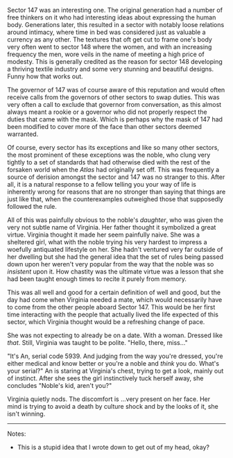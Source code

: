 Sector 147 was an interesting one. The original generation had a number of free
thinkers on it who had interesting ideas about expressing the human body.
Generations later, this resulted in a sector with notably loose relations
around intimacy, where time in bed was considered just as valuable a currency
as any other. The textures that oft get cut to frame one's body very often went
to sector 148 where the women, and with an increasing frequency the men, wore
veils in the name of meeting a high price of modesty. This is generally
credited as the reason for sector 148 developing a thriving textile industry
and some very stunning and beautiful designs. Funny how that works out.

The governor of 147 was of course aware of this reputation and would often
receive calls from the governors of other sectors to swap duties. This was very
often a call to exclude that governor from conversation, as this almost always
meant a rookie or a governor who did not properly respect the duties that came
with the mask. Which is perhaps why the mask of 147 had been modified to cover
more of the face than other sectors deemed warranted.

Of course, every sector has its exceptions and like so many other sectors, the
most prominent of these exceptions was the noble, who clung very tightly to a
set of standards that had otherwise died with the rest of the forsaken world
when the _Atlas_ had originally set off. This was frequently a source of
derision amongst the sector and 147 was no stranger to this. After all, it is a
natural response to a fellow telling you your way of life is inherently wrong
for reasons that are no stronger than saying that things are just like that,
when the counterexamples outweighed those that supposedly followed the rule.

All of this was painfully obvious to the noble's _daughter_, who was given the
very not subtle name of Virginia. Her father thought it symbolized a great
virtue. Virginia thought it made her seem painfully naive. She was a sheltered
girl, what with the noble trying his very hardest to impress a woefully
antiquated lifestyle on her. She hadn't ventured very far outside of her
dwelling but she had the general idea that the set of rules being passed down
upon her weren't very popular from the way that the noble was so _insistent_
upon it. How chastity was the ultimate virtue was a lesson that she had been
taught enough times to recite it purely from memory.

This was all well and good for a certain definition of well and good, but the
day had come when Virginia needed a mate, which would necessarily have to come
from the other people aboard Sector 147. This would be her first time
interacting with the people that actually lived the life expected of this
sector, which Virginia thought would be a refreshing change of pace.

She was not expecting to already be on a date. With a woman. Dressed like
_that_. Still, Virginia was taught to be polite. "Hello, there, miss..."

"It's An, serial code 5939. And judging from the way you're dressed, you're
either medical and know better or you're a noble and _think_ you do. What's
your serial?" An is staring at Virginia's chest, trying to get a look, mainly
out of instinct. After she sees the girl instinctively tuck herself away, she
concludes "Noble's kid, aren't you?"

Virginia quietly nods. The discomfort is ...very present on her face. Her mind
is trying to avoid a death by culture shock and by the looks of it, she isn't
winning.

---

Notes:
- This is a stupid idea that I wrote down to get out of my head, okay?
